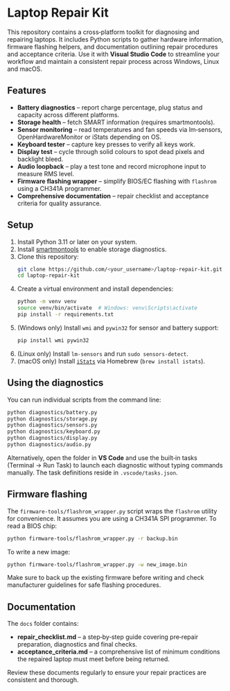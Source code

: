 # Laptop Repair Kit

This repository contains a cross‑platform toolkit for diagnosing and
repairing laptops. It includes Python scripts to gather hardware
information, firmware flashing helpers, and documentation outlining
repair procedures and acceptance criteria. Use it with **Visual Studio
Code** to streamline your workflow and maintain a consistent repair
process across Windows, Linux and macOS.

## Features

* **Battery diagnostics** – report charge percentage, plug status and
  capacity across different platforms.
* **Storage health** – fetch SMART information (requires
  smartmontools).
* **Sensor monitoring** – read temperatures and fan speeds via
  lm‑sensors, OpenHardwareMonitor or iStats depending on OS.
* **Keyboard tester** – capture key presses to verify all keys work.
* **Display test** – cycle through solid colours to spot dead pixels and
  backlight bleed.
* **Audio loopback** – play a test tone and record microphone input to
  measure RMS level.
* **Firmware flashing wrapper** – simplify BIOS/EC flashing with
  `flashrom` using a CH341A programmer.
* **Comprehensive documentation** – repair checklist and acceptance
  criteria for quality assurance.

## Setup

1. Install Python 3.11 or later on your system.
2. Install [smartmontools](https://www.smartmontools.org/) to enable
   storage diagnostics.
3. Clone this repository:
   ```bash
   git clone https://github.com/<your_username>/laptop-repair-kit.git
   cd laptop-repair-kit
   ```
4. Create a virtual environment and install dependencies:
   ```bash
   python -m venv venv
   source venv/bin/activate  # Windows: venv\Scripts\activate
   pip install -r requirements.txt
   ```
5. (Windows only) Install `wmi` and `pywin32` for sensor and battery
   support:
   ```bash
   pip install wmi pywin32
   ```
6. (Linux only) Install `lm‑sensors` and run `sudo sensors-detect`.
7. (macOS only) Install [`iStats`](https://github.com/Chris911/iStats)
   via Homebrew (`brew install istats`).

## Using the diagnostics

You can run individual scripts from the command line:

```bash
python diagnostics/battery.py
python diagnostics/storage.py
python diagnostics/sensors.py
python diagnostics/keyboard.py
python diagnostics/display.py
python diagnostics/audio.py
```

Alternatively, open the folder in **VS Code** and use the built‑in
tasks (Terminal → Run Task) to launch each diagnostic without typing
commands manually. The task definitions reside in `.vscode/tasks.json`.

## Firmware flashing

The `firmware-tools/flashrom_wrapper.py` script wraps the `flashrom`
utility for convenience. It assumes you are using a CH341A SPI
programmer. To read a BIOS chip:

```bash
python firmware-tools/flashrom_wrapper.py -r backup.bin
```

To write a new image:

```bash
python firmware-tools/flashrom_wrapper.py -w new_image.bin
```

Make sure to back up the existing firmware before writing and check
manufacturer guidelines for safe flashing procedures.

## Documentation

The `docs` folder contains:

* **repair_checklist.md** – a step‑by‑step guide covering pre‑repair
  preparation, diagnostics and final checks.
* **acceptance_criteria.md** – a comprehensive list of minimum
  conditions the repaired laptop must meet before being returned.

Review these documents regularly to ensure your repair practices are
consistent and thorough.